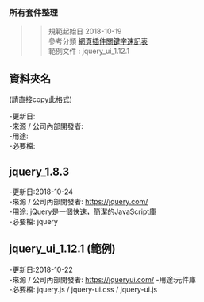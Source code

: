 ###  所有套件整理
>>規範起始日 2018-10-19  
>>參考分類  [網頁插件關鍵字速記表](https://drive.google.com/file/d/0B2e3VLlpmcU4aTlhdlhzTGgzVUE/view)  
>> 範例文件 : jquery_ui_1.12.1 

## 資料夾名 
(請直接copy此格式)

-更新日:  
-來源 / 公司內部開發者:   
-用途:  
-必要檔:   


## jquery_1.8.3
-更新日:2018-10-24  
-來源 / 公司內部開發者: <https://jquery.com/>   
-用途: jQuery是一個快速，簡潔的JavaScript庫   
-必要檔: jquery

## jquery_ui_1.12.1 (範例)
-更新日:2018-10-22  
-來源 / 公司內部開發者: <https://jqueryui.com/>
-用途:元件庫   
-必要檔: jquery.js / jquery-ui.css / jquery-ui.js  


